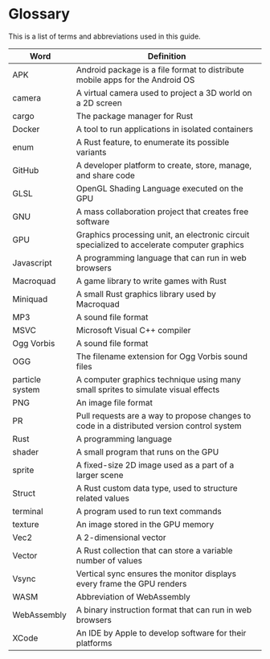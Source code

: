 # Glossary

<div class="glossarypage">

This is a list of terms and abbreviations used in this guide.

| Word | Definition |
| --- | --- |
| APK | Android package is a file format to distribute mobile apps for the Android OS |
| camera | A virtual camera used to project a 3D world on a 2D screen |
| cargo | The package manager for Rust |
| Docker | A tool to run applications in isolated containers |
| enum | A Rust feature, to enumerate its possible variants |
| GitHub | A developer platform to create, store, manage, and share code |
| GLSL | OpenGL Shading Language executed on the GPU |
| GNU | A mass collaboration project that creates free software |
| GPU | Graphics processing unit, an electronic circuit specialized to accelerate computer graphics |
| Javascript | A programming language that can run in web browsers |
| Macroquad | A game library to write games with Rust |
| Miniquad | A small Rust graphics library used by Macroquad |
| MP3 | A sound file format |
| MSVC | Microsoft Visual C++ compiler |
| Ogg Vorbis | A sound file format |
| OGG | The filename extension for Ogg Vorbis sound files |
| particle system | A computer graphics technique using many small sprites to simulate visual effects |
| PNG | An image file format |
| PR | Pull requests are a way to propose changes to code in a distributed version control system |
| Rust | A programming language |
| shader | A small program that runs on the GPU |
| sprite | A fixed-size 2D image used as a part of a larger scene |
| Struct | A Rust custom data type, used to structure related values |
| terminal | A program used to run text commands |
| texture | An image stored in the GPU memory |
| Vec2 | A 2-dimensional vector |
| Vector | A Rust collection that can store a variable number of values |
| Vsync | Vertical sync ensures the monitor displays every frame the GPU renders |
| WASM | Abbreviation of WebAssembly |
| WebAssembly | A binary instruction format that can run in web browsers |
| XCode | An IDE by Apple to develop software for their platforms  |

</div>
